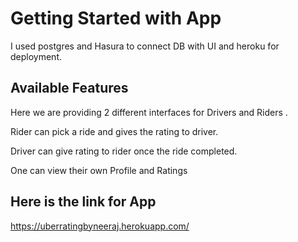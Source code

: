 # Getting Started with App
 
 I used postgres and Hasura to connect DB with UI and heroku for deployment.

## Available Features

Here we are providing 2 different interfaces for Drivers and Riders .

Rider can pick a ride and gives the rating to driver.

Driver can give rating to rider once the ride completed.

One can view their own Profile and Ratings

## Here is the link for App

https://uberratingbyneeraj.herokuapp.com/

